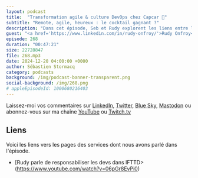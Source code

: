 ```yaml
---
layout: podcast
title:  "Transformation agile & culture DevOps chez Capcar 🚙"
subtitle: "Remote, agile, heureux : le cocktail gagnant ?"
description: "Dans cet épisode, Seb et Rudy explorent les liens entre le bonheur des développeurs et leur productivité, en s'appuyant sur l'exemple de Capcar. De la transformation culturelle aux pratiques agiles, en passant par l'importance des tests, des données utilisateurs et du télétravail, découvrez des idées concrètes pour améliorer les équipes tech et relever les défis du recrutement et du déploiement le vendredi soir. Une conversation inspirante pour tous les passionnés de développement et de management !"
guest: "<a href='https://www.linkedin.com/in/rudy-onfroy/'>Rudy Onfroy</a>, CTPO, CapCar"
episode: 268
duration: "00:47:21" 
size: 22728847
file: 268.mp3
date: 2024-12-20 04:00:00 +0000
author: Sébastien Stormacq
category: podcasts
background: /img/podcast-banner-transparent.png
social-background: /img/268.png
# appleEpisodeId: 1000680216403
---
```


Laissez-moi vos commentaires sur [LinkedIn](https://www.linkedin.com/in/sebastienstormacq/), [Twitter](https://twitter.com/sebsto), [Blue Sky](https://bsky.app/profile/sebsto.bsky.social), [Mastodon](https://awscommunity.social/@sebsto) ou abonnez-vous sur ma chaîne [YouTube](https://www.youtube.com/sebsto) ou [Twitch.tv](https://www.twitch.tv/sebAWS)

## Liens

Voici les liens vers les pages des services dont nous avons parlé dans l'épisode.

- [Rudy parle de responsabiliser les devs dans IFTTD>(https://www.youtube.com/watch?v=06pGr8EvPi0)